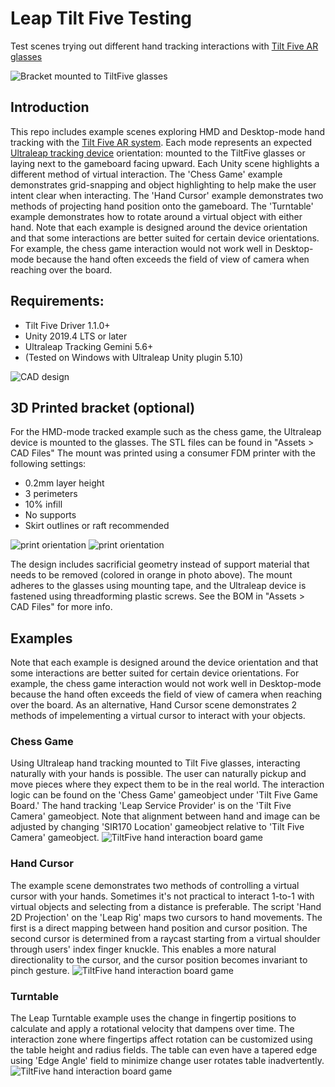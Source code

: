 # Leap Tilt Five Testing
 Test scenes trying out different hand tracking interactions with [Tilt Five AR glasses](https://www.tiltfive.com/)

![Bracket mounted to TiltFive glasses](imgs/HMD_mount.jpg)

## Introduction
 This repo includes example scenes exploring HMD and Desktop-mode hand tracking with the [Tilt Five AR system](https://www.tiltfive.com/). Each mode represents an expected [Ultraleap tracking device](https://www.ultraleap.com/tracking/) orientation: mounted to the TiltFive glasses or laying next to the gameboard facing upward. Each Unity scene highlights a different method of virtual interaction. The 'Chess Game' example demonstrates grid-snapping and object highlighting to help make the user intent clear when interacting. The 'Hand Cursor' example demonstrates two methods of projecting hand position onto the gameboard. The 'Turntable' example demonstrates how to rotate around a virtual object with either hand. Note that each example is designed around the device orientation and that some interactions are better suited for certain device orientations. For example, the chess game interaction would not work well in Desktop-mode because the hand often exceeds the field of view of camera when reaching over the board.

## Requirements:
 - Tilt Five Driver 1.1.0+
 - Unity 2019.4 LTS or later
 - Ultraleap Tracking Gemini 5.6+
 - (Tested on Windows with Ultraleap Unity plugin 5.10)

![CAD design](imgs/tiltfive_CAD_Assm.PNG)

## 3D Printed bracket (optional)
 For the HMD-mode tracked example such as the chess game, the Ultraleap device is mounted to the glasses. The STL files can be found in "Assets > CAD Files" The mount was printed using a consumer FDM printer with the following settings:
 - 0.2mm layer height
 - 3 perimeters
 - 10% infill
 - No supports
 - Skirt outlines or raft recommended

![print orientation](imgs/tiltfive_mount2_printOrientation3.PNG)
![print orientation](imgs/print_post.jpg)

 The design includes sacrificial geometry instead of support material that needs to be removed (colored in orange in photo above). The mount adheres to the glasses using mounting tape, and the Ultraleap device is fastened using threadforming plastic screws. See the BOM in "Assets > CAD Files" for more info.

## Examples

 Note that each example is designed around the device orientation and that some interactions are better suited for certain device orientations. For example, the chess game interaction would not work well in Desktop-mode because the hand often exceeds the field of view of camera when reaching over the board. As an alternative, Hand Cursor scene demonstrates 2 methods of impelementing a virtual cursor to interact with your objects.

### Chess Game
 Using Ultraleap hand tracking mounted to Tilt Five glasses, interacting naturally with your hands is possible. The user can naturally pickup and move pieces where they expect them to be in the real world. The interaction logic can be found on the 'Chess Game' gameobject under 'Tilt Five Game Board.' The hand tracking 'Leap Service Provider' is on the 'Tilt Five Camera' gameobject. Note that alignment between hand and image can be adjusted by changing 'SIR170 Location' gameobject relative to 'Tilt Five Camera' gameobject.
![TiltFive hand interaction board game](imgs/hmd_interaction.gif)

### Hand Cursor
 The example scene demonstrates two methods of controlling a virtual cursor with your hands. Sometimes it's not practical to interact 1-to-1 with virtual objects and selecting from a distance is preferable. The script 'Hand 2D Projection' on the 'Leap Rig' maps two cursors to hand movements. The first is a direct mapping between hand position and cursor position. The second cursor is determined from a raycast starting from a virtual shoulder through users' index finger knuckle. This enables a more natural directionality to the cursor, and the cursor position becomes invariant to pinch gesture.
![TiltFive hand interaction board game](imgs/handcursor.gif)

### Turntable
 The Leap Turntable example uses the change in fingertip positions to calculate and apply a rotational velocity that dampens over time. The interaction zone where fingertips affect rotation can be customized using the table height and radius fields. The table can even have a tapered edge using 'Edge Angle' field to minimize change user rotates table inadvertently.
![TiltFive hand interaction board game](imgs/turntable.gif)